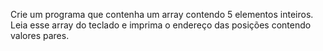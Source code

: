 Crie um programa que contenha um array contendo 5 elementos inteiros. 
Leia esse array do teclado e imprima o endereço das posições contendo valores pares. 